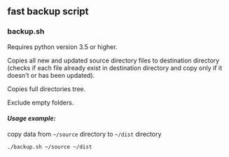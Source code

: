 ## fast backup script
### backup.sh
 Requires python version 3.5 or higher.
 
 Copies all new and updated source directory files to destination directory
 (checks if each file already exist in destination directory and copy only if
 it doesn't or has been updated).
 
 Copies full directories tree.
 
 Exclude empty folders.
 
#### *Usage example:*
copy data from ```~/source``` directory to ```~/dist``` directory
```sh
./backup.sh ~/source ~/dist
